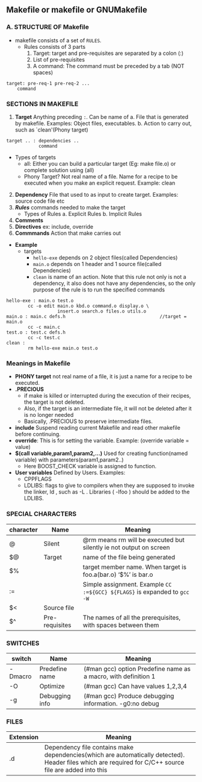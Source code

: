 ## Makefile or makefile or GNUMakefile

### A. STRUCTURE OF Makefile
- makefile consists of a set of `RULES`.
	- Rules consists of 3 parts 
		1. Target: target and pre-requisites are separated by a colon (:)
		2. List of pre-requisites 
		3. A command: The command must be preceded by a tab (NOT spaces)
```
target: pre-req-1 pre-req-2 ...
	command
```

### SECTIONS IN MAKEFILE
1. **Target** Anything preceding `:`. Can be name of
   a. File that is generated by makefile. Examples: Object files, executables.
   b. Action to carry out, such as `clean'(Phony target)
```
target .. : dependencies ..
            command
```
   - Types of targets
       - all: Either you can build a particular target (Eg: make file.o) or complete solution using (all)
       - Phony Target?  Not real name of a file. Name for a recipe to be executed when you make an explicit request. Example: clean
2. **Dependency** File that used to as input to create target. Examples: source code file etc
3. ***Rules*** commands needed to make the target
   - Types of Rules
     a. Explicit Rules
     b. Implicit Rules
4. **Comments**     
5. **Directives** ex: include, override
6. **Commmands** Action that make carries out
   
- **Example**
   - targets
      - `hello-exe` depends on 2 object files(called Dependencies)
      - `main.o` depends on 1 header and 1 source file(called Dependencies)
      - `clean` is name of an action.  Note that this rule not only is not a dependency, it also does not have any dependencies, so the only purpose of the rule is to run the specified commands
```
hello-exe : main.o test.o 
        cc -o edit main.o kbd.o command.o display.o \
                   insert.o search.o files.o utils.o
main.o : main.c defs.h                                   //target = main.o
        cc -c main.c
test.o : test.c defs.h
        cc -c test.c
clean :
        rm hello-exe main.o test.o
```

### Meanings in Makefile
- **PHONY target** not real name of a file, it is just a name for a recipe to be executed.
- **.PRECIOUS** 
  - if make is killed or interrupted during the execution of their recipes, the target is not deleted. 
  - Also, if the target is an intermediate file, it will not be deleted after it is no longer needed
  - Basically, .PRECIOUS to preserve intermediate files.
- **include** Suspend reading current Makefile and read other makefile before continuing.
- **override**: This is for setting the variable. Example: (override variable = value)
- **$(call variable,param1,param2,…)** Used for creating function(named variable) with parameters(param1,param2..)
   - Here BOOST_CHECK variable is assigned to function.
- **User variables** Defined by Users. Examples:
   - CPPFLAGS
   - LDLIBS: flags to give to compilers when they are supposed to invoke the linker, ld , such as -L . Libraries ( -lfoo ) should be added to the LDLIBS.
   
  
### SPECIAL CHARACTERS

| character | Name | Meaning |
| --- | --- | --- |
| @ | Silent | @rm means rm will be executed but silently ie not output on screen |
| $@ | Target | name of the file being generated |
| $% | | target member name. When target is foo.a(bar.o) ‘$%’ is bar.o |
| := | | Simple assignment. Example `CC :=${GCC} ${FLAGS}` is expanded to `gcc -W` |
| $< | Source file | |
| $^ | Pre-requisites | The names of all the prerequisites, with spaces between them |

### SWITCHES
| switch | Name | Meaning |
| --- | --- | --- |
| -Dmacro | Predefine name| (#man gcc) option Predefine name as a macro, with definition 1 |
| -O | Optimize | (#man gcc) Can have values 1,2,3,4 |
| -g | Debugging info | (#man gcc) Produce debugging information. -g0:no debug |

### FILES

| Extension | Meaning |
| --- | --- |
| .d | Dependency file contains make dependencies(which are automatically detected). Header files which are required for C/C++ source file are added into this |
